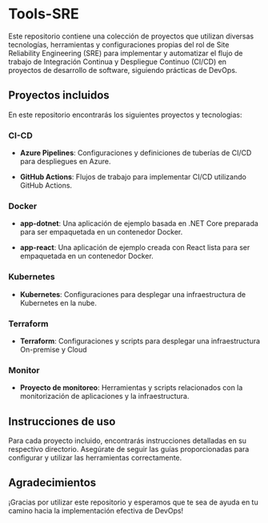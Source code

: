 # Tools-SRE

Este repositorio contiene una colección de proyectos que utilizan diversas tecnologías, herramientas y configuraciones propias del rol de Site Reliability Engineering (SRE) para implementar y automatizar el flujo de trabajo de Integración Continua y Despliegue Continuo (CI/CD) en proyectos de desarrollo de software, siguiendo prácticas de DevOps.

## Proyectos incluidos

En este repositorio encontrarás los siguientes proyectos y tecnologias:

### CI-CD

- **Azure Pipelines**: Configuraciones y definiciones de tuberías de CI/CD para despliegues en Azure.

- **GitHub Actions**: Flujos de trabajo para implementar CI/CD utilizando GitHub Actions.

### Docker

- **app-dotnet**: Una aplicación de ejemplo basada en .NET Core preparada para ser empaquetada en un contenedor Docker.

- **app-react**: Una aplicación de ejemplo creada con React lista para ser empaquetada en un contenedor Docker.

### Kubernetes

- **Kubernetes**: Configuraciones para desplegar una infraestructura de Kubernetes en la nube.

### Terraform

- **Terraform**: Configuraciones y scripts para desplegar una infraestructura On-premise y Cloud

### Monitor

- **Proyecto de monitoreo**: Herramientas y scripts relacionados con la monitorización de aplicaciones y la infraestructura.

## Instrucciones de uso

Para cada proyecto incluido, encontrarás instrucciones detalladas en su respectivo directorio. Asegúrate de seguir las guías proporcionadas para configurar y utilizar las herramientas correctamente.

## Agradecimientos

¡Gracias por utilizar este repositorio y esperamos que te sea de ayuda en tu camino hacia la implementación efectiva de DevOps!

